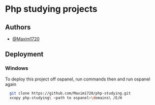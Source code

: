 
# Php studying projects




## Authors

- [@Maxim1720](https://www.github.com/Maxim1720)




## Deployment
### Windows
To deploy this project off ospanel, run commands then and run ospanel again

```bash
  git clone https://github.com/Maxim1720/php-studying.git
  xcopy php-studying\ <path to ospanel>\domains\ /E/H
```
